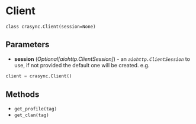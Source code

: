 # Client
`class crasync.Client(session=None)                   `
## Parameters   
   * **session** (*Optional[aiohttp.ClientSession]*) - an *`aiohttp.ClientSession`* to use, if not provided the default one will be created. 
e.g. 
```py
client = crasync.Client()
```

## Methods
* `get_profile(tag)`
* `get_clan(tag)`
